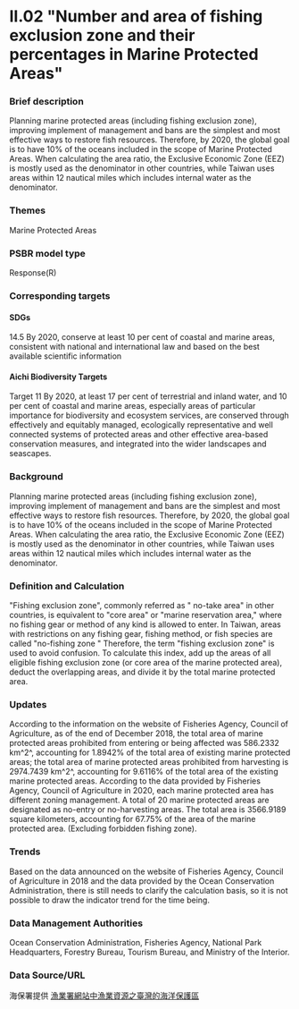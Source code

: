# II.02 "Number and area of fishing exclusion zone and their percentages in Marine Protected Areas"

<script type="text/javascript" src="http://cdn.mathjax.org/mathjax/latest/MathJax.js?config=TeX-AMS-MML_HTMLorMML"></script>

### Brief description
Planning marine protected areas (including fishing exclusion zone), improving implement of management and bans are the simplest and most effective ways to restore fish resources. Therefore, by 2020, the global goal is to have 10% of the oceans included in the scope of Marine Protected Areas. When calculating the area ratio, the Exclusive Economic Zone (EEZ) is mostly used as the denominator in other countries, while Taiwan uses areas within 12 nautical miles which includes internal water as the denominator.
### Themes
Marine Protected Areas
### PSBR model type
Response(R)
### Corresponding targets
#### SDGs
14.5 By 2020, conserve at least 10 per cent of coastal and marine areas, consistent with national and international law and based on the best available scientific information
#### Aichi Biodiversity Targets
Target 11 By 2020, at least 17 per cent of terrestrial and inland water, and 10 per cent of coastal and marine areas, especially areas of particular importance for biodiversity and ecosystem services, are conserved through effectively and equitably managed, ecologically representative and well connected systems of protected areas and other effective area-based conservation measures, and integrated into the wider landscapes and seascapes.
### Background
Planning marine protected areas (including fishing exclusion zone), improving implement of management and bans are the simplest and most effective ways to restore fish resources. Therefore, by 2020, the global goal is to have 10% of the oceans included in the scope of Marine Protected Areas. When calculating the area ratio, the Exclusive Economic Zone (EEZ) is mostly used as the denominator in other countries, while Taiwan uses areas within 12 nautical miles which includes internal water as the denominator.
### Definition and Calculation
"Fishing exclusion zone", commonly referred as " no-take area" in other countries, is equivalent to "core area" or "marine reservation area," where no fishing gear or method of any kind is allowed to enter. In Taiwan, areas with restrictions on any fishing gear, fishing method, or fish species are called "no-fishing zone " Therefore, the term "fishing exclusion zone" is used to avoid confusion. To calculate this index, add up the areas of all eligible fishing exclusion zone (or core area of the marine protected area), deduct the overlapping areas, and divide it by the total marine protected area.
### Updates
According to the information on the website of Fisheries Agency, Council of Agriculture, as of the end of December 2018, the total area of marine protected areas prohibited from entering or being affected was 586.2332 km^2^, accounting for 1.8942% of the total area of existing marine protected areas; the total area of marine protected areas prohibited from harvesting is 2974.7439 km^2^, accounting for 9.6116% of the total area of the existing marine protected areas. According to the data provided by Fisheries Agency, Council of Agriculture in 2020, each marine protected area has different zoning management. A total of 20 marine protected areas are designated as no-entry or no-harvesting areas. The total area is 3566.9189 square kilometers, accounting for 67.75% of the area of the marine protected area. (Excluding forbidden fishing zone).
### Trends
Based on the data announced on the website of Fisheries Agency, Council of Agriculture in 2018 and the data provided by the Ocean Conservation Administration, there is still needs to clarify the calculation basis, so it is not possible to draw the indicator trend for the time being.
### Data Management Authorities
Ocean Conservation Administration, Fisheries Agency, National Park Headquarters, Forestry Bureau, Tourism Bureau, and Ministry of the Interior.
### Data Source/URL
海保署提供 [漁業署網站中漁業資源之臺灣的海洋保護區](https://www.fa.gov.tw/cht/TaiwanOceansProtectionAreas/content.aspx?id=8&chk=a16db5cf-040f-499d-b76d-1a10ffe134e6&param=pn%3d1)
